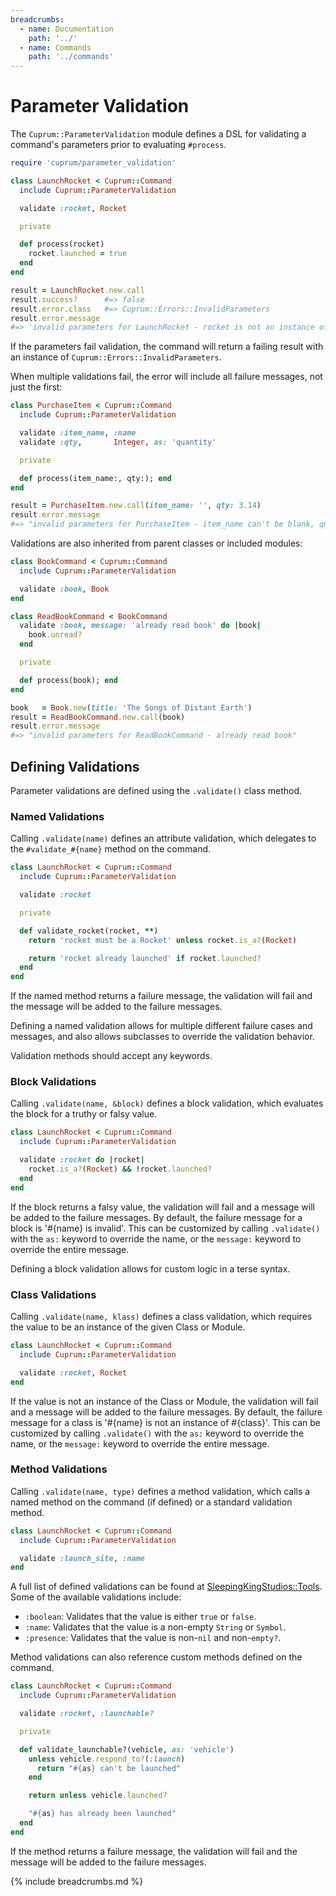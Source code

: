 ```yaml
---
breadcrumbs:
  - name: Documentation
    path: '../'
  - name: Commands
    path: '../commands'
---
```


# Parameter Validation

The `Cuprum::ParameterValidation` module defines a DSL for validating a command's parameters prior to evaluating `#process`.

```ruby
require 'cuprum/parameter_validation'

class LaunchRocket < Cuprum::Command
  include Cuprum::ParameterValidation

  validate :rocket, Rocket

  private

  def process(rocket)
    rocket.launched = true
  end
end

result = LaunchRocket.new.call
result.success?      #=> false
result.error.class   #=> Cuprum::Errors::InvalidParameters
result.error.message
#=> 'invalid parameters for LaunchRocket - rocket is not an instance of Rocket'
```

If the parameters fail validation, the command will return a failing result with an instance of `Cuprum::Errors::InvalidParameters`.

When multiple validations fail, the error will include all failure messages, not just the first:

```ruby
class PurchaseItem < Cuprum::Command
  include Cuprum::ParameterValidation

  validate :item_name, :name
  validate :qty,       Integer, as: 'quantity'

  private

  def process(item_name:, qty:); end
end

result = PurchaseItem.new.call(item_name: '', qty: 3.14)
result.error.message
#=> "invalid parameters for PurchaseItem - item_name can't be blank, quantity is not an instance of Integer"
```

Validations are also inherited from parent classes or included modules:

```ruby
class BookCommand < Cuprum::Command
  include Cuprum::ParameterValidation

  validate :book, Book
end

class ReadBookCommand < BookCommand
  validate :book, message: 'already read book' do |book|
    book.unread?
  end

  private

  def process(book); end
end

book   = Book.new(title: 'The Songs of Distant Earth')
result = ReadBookCommand.new.call(book)
result.error.message
#=> "invalid parameters for ReadBookCommand - already read book"
```

## Defining Validations

Parameter validations are defined using the `.validate()` class method.

### Named Validations

Calling `.validate(name)` defines an attribute validation, which delegates to the `#validate_#{name}` method on the command.

```ruby
class LaunchRocket < Cuprum::Command
  include Cuprum::ParameterValidation

  validate :rocket

  private

  def validate_rocket(rocket, **)
    return 'rocket must be a Rocket' unless rocket.is_a?(Rocket)

    return 'rocket already launched' if rocket.launched?
  end
end
```

If the named method returns a failure message, the validation will fail and the message will be added to the failure messages.

Defining a named validation allows for multiple different failure cases and messages, and also allows subclasses to override the validation behavior.

Validation methods should accept any keywords.

### Block Validations

Calling `.validate(name, &block)` defines a block validation, which evaluates the block for a truthy or falsy value.

```ruby
class LaunchRocket < Cuprum::Command
  include Cuprum::ParameterValidation

  validate :rocket do |rocket|
    rocket.is_a?(Rocket) && !rocket.launched?
  end
end
```

If the block returns a falsy value, the validation will fail and a message will be added to the failure messages. By default, the failure message for a block is '#{name} is invalid'. This can be customized by calling `.validate()` with the `as:` keyword to override the name, or the `message:` keyword to override the entire message.

Defining a block validation allows for custom logic in a terse syntax.

### Class Validations

Calling `.validate(name, klass)` defines a class validation, which requires the value to be an instance of the given Class or Module.

```ruby
class LaunchRocket < Cuprum::Command
  include Cuprum::ParameterValidation

  validate :rocket, Rocket
end
```

If the value is not an instance of the Class or Module, the validation will fail and a message will be added to the failure messages. By default, the failure message for a class is '#{name} is not an instance of #{class}'. This can be customized by calling `.validate()` with the `as:` keyword to override the name, or the `message:` keyword to override the entire message.

### Method Validations

Calling `.validate(name, type)` defines a method validation, which calls a named method on the command (if defined) or a standard validation method.

```ruby
class LaunchRocket < Cuprum::Command
  include Cuprum::ParameterValidation

  validate :launch_site, :name
end
```

A full list of defined validations can be found at [SleepingKingStudios::Tools](https://github.com/sleepingkingstudios/sleeping_king_studios-tools#assertions). Some of the available validations include:

- `:boolean`: Validates that the value is either `true` or `false`.
- `:name`: Validates that the value is a non-empty `String` or `Symbol`.
- `:presence`: Validates that the value is non-`nil` and non-`empty?`.

Method validations can also reference custom methods defined on the command.

```ruby
class LaunchRocket < Cuprum::Command
  include Cuprum::ParameterValidation

  validate :rocket, :launchable?

  private

  def validate_launchable?(vehicle, as: 'vehicle')
    unless vehicle.respond_to?(:launch)
      return "#{as} can't be launched"
    end

    return unless vehicle.launched?

    "#{as} has already been launched"
  end
end
```

If the method returns a failure message, the validation will fail and the message will be added to the failure messages.

{% include breadcrumbs.md %}

